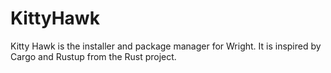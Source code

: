 # KittyHawk

Kitty Hawk is the installer and package manager for Wright.
It is inspired by Cargo and Rustup from the Rust project.